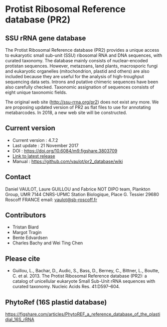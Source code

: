 # Protist Ribosomal Reference database (PR2)
## SSU rRNA gene database

The Protist Ribosomal Reference database (PR2) provides a unique access to eukaryotic small sub-unit (SSU) ribosomal RNA and DNA sequences, with curated taxonomy. The database mainly consists of nuclear-encoded protistan sequences. However, metazoans, land plants, macrosporic fungi and eukaryotic organelles (mitochondrion, plastid and others) are also included because they are useful for the analysis of high-troughput sequencing data sets. Introns and putative chimeric sequences have been also carefully checked. Taxonomic assignation of sequences consists of eight unique taxonomic fields.

The original web site (http://ssu-rrna.org/pr2) does not exist any more.  We are proposing updated version of PR2 as flat files to use for annotating metabarcodes. In 2018, a new web site will be constructed.

## Current version
* Current version : 4.7.2
* Last update : 21 November 2017
* DOI : https://doi.org/10.6084/m9.figshare.3803709
* [Link to latest release](https://github.com/vaulot/pr2_database/releases)
* Manual : https://github.com/vaulot/pr2_database/wiki

## Contact
Daniel VAULOT, Laure GUILLOU and Fabrice NOT
DIPO team, Plankton Group, UMR 7144 CNRS-UPMC
Station Biologique,
Place G. Tessier
29680 Roscoff FRANCE
email: vaulot@sb-roscoff.fr

## Contributors
- Tristan Biard
- Margot Tragin
- Bente Edvardsen
- Charles Bachy and Wei Ting Chen

## Please cite
* Guillou, L., Bachar, D., Audic, S., Bass, D., Berney, C., Bittner, L., Boutte, C. et al. 2013. The Protist Ribosomal Reference database (PR2): a catalog of unicellular eukaryote Small Sub-Unit rRNA sequences with curated taxonomy. Nucleic Acids Res. 41:D597–604.

## PhytoRef (16S plastid database)
https://figshare.com/articles/PhytoREF_a_reference_database_of_the_plastidial_16S_rRNA
